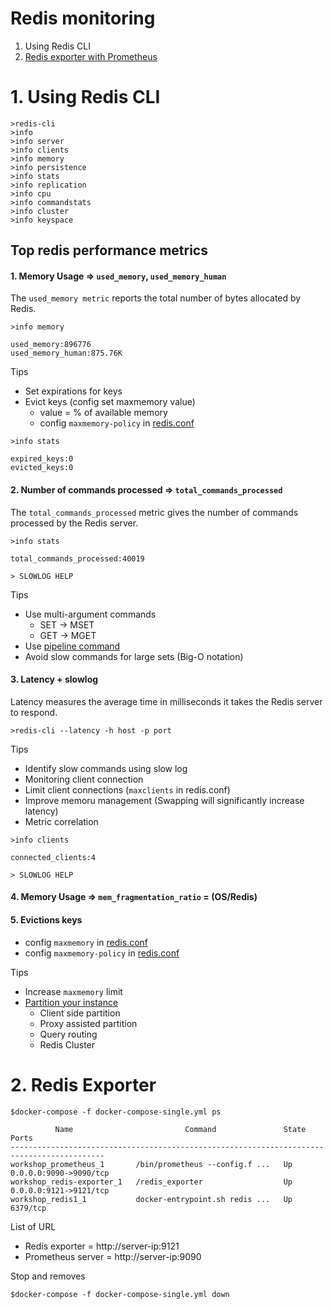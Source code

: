 # Redis monitoring
1. Using Redis CLI
2. [Redis exporter with Prometheus](https://github.com/oliver006/redis_exporter)


# 1. Using Redis CLI
```
>redis-cli 
>info
>info server
>info clients
>info memory
>info persistence
>info stats
>info replication
>info cpu
>info commandstats
>info cluster
>info keyspace
```

## Top redis performance metrics
#### 1. Memory Usage => `used_memory`, `used_memory_human`
The	`used_memory metric` reports the total number of bytes allocated by Redis.

```
>info memory

used_memory:896776
used_memory_human:875.76K
```

Tips
* Set expirations for keys
* Evict keys (config set maxmemory value)
  * value = % of available memory
  * config `maxmemory-policy` in [redis.conf](https://github.com/up1/course-imc-devops-5-days/blob/main/database/workshop/example-redis.conf)

```
>info stats

expired_keys:0
evicted_keys:0
```

#### 2. Number of commands processed => `total_commands_processed`
The `total_commands_processed` metric gives the number of commands processed by the Redis server.

```
>info stats

total_commands_processed:40019

> SLOWLOG HELP
```

Tips
* Use multi-argument commands
  * SET -> MSET
  * GET -> MGET
* Use [pipeline command](https://redis.io/topics/pipelining)
* Avoid slow commands for large sets (Big-O notation)

#### 3. Latency + slowlog
Latency measures the average time in milliseconds it takes the Redis server to respond.

```
>redis-cli --latency -h host -p port
```
Tips
* Identify slow commands using slow log
* Monitoring client connection
* Limit client connections (`maxclients` in redis.conf)
* Improve memoru management (Swapping will significantly increase latency)
* Metric correlation

```
>info clients

connected_clients:4

> SLOWLOG HELP
```

#### 4. Memory Usage => `mem_fragmentation_ratio` = (OS/Redis)

#### 5. Evictions keys
* config `maxmemory` in [redis.conf](https://github.com/up1/course-imc-devops-5-days/blob/a0e0ab7b575a48b49a322b470c858ec821beae9e/database/workshop/example-redis.conf#L835)
* config `maxmemory-policy` in [redis.conf](https://github.com/up1/course-imc-devops-5-days/blob/a0e0ab7b575a48b49a322b470c858ec821beae9e/database/workshop/example-redis.conf#L835)

Tips
* Increase `maxmemory` limit
* [Partition your instance](https://redis.io/topics/partitioning)
  * Client side partition
  * Proxy assisted partition
  * Query routing
  * Redis Cluster

# 2. Redis Exporter

```
$docker-compose -f docker-compose-single.yml ps

          Name                         Command               State           Ports
-------------------------------------------------------------------------------------------
workshop_prometheus_1       /bin/prometheus --config.f ...   Up      0.0.0.0:9090->9090/tcp
workshop_redis-exporter_1   /redis_exporter                  Up      0.0.0.0:9121->9121/tcp
workshop_redis1_1           docker-entrypoint.sh redis ...   Up      6379/tcp
```

List of URL
* Redis exporter = http://server-ip:9121
* Prometheus server = http://server-ip:9090

Stop and removes
```
$docker-compose -f docker-compose-single.yml down
```
